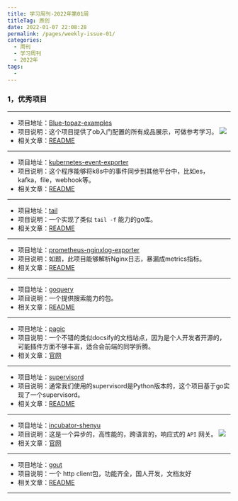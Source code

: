 ```yaml
---
title: 学习周刊-2022年第01周
titleTag: 原创
date: 2022-01-07 22:08:28
permalink: /pages/weekly-issue-01/
categories:
  - 周刊
  - 学习周刊
  - 2022年
tags:
  - 
---
```


### 1，优秀项目
  
---
- 项目地址：[Blue-topaz-examples](https://github.com/cumany/Blue-topaz-examples)
- 项目说明：这个项目提供了ob入门配置的所有成品展示，可做参考学习。
	![](http://t.eryajf.net/imgs/2022/01/345c225125d1a501.png)
- 相关文章：[README](https://github.com/cumany/Blue-topaz-examples#readme)
---
- 项目地址：[kubernetes-event-exporter](https://github.com/opsgenie/kubernetes-event-exporter)
- 项目说明：这个程序能够将k8s中的事件同步到其他平台中，比如es，kafka，file，webhook等。
- 相关文章：[README](https://github.com/opsgenie/kubernetes-event-exporter#readme)
---
- 项目地址：[tail](https://github.com/hpcloud/tail)
- 项目说明：一个实现了类似 `tail -f` 能力的go库。
- 相关文章：[README](https://github.com/hpcloud/tail#readme)
---
- 项目地址：[prometheus-nginxlog-exporter](https://github.com/martin-helmich/prometheus-nginxlog-exporter)
- 项目说明：如题，此项目能够解析Nginx日志，暴漏成metrics指标。
- 相关文章：[README](https://github.com/martin-helmich/prometheus-nginxlog-exporter#readme)
---
- 项目地址：[goquery](https://github.com/PuerkitoBio/goquery)
- 项目说明：一个提供搜索能力的包。
- 相关文章：[README](https://github.com/PuerkitoBio/goquery#readme)
---
- 项目地址：[pagic](https://github.com/xcatliu/pagic)
- 项目说明：一个不错的类似docsify的文档站点，因为是个人开发者开源的，可能插件方面不够丰富，适合会前端的同学折腾。
- 相关文章：[官网](https://pagic.cn/)
---
- 项目地址：[supervisord](https://github.com/ochinchina/supervisord)
- 项目说明：通常我们使用的supervisord是Python版本的，这个项目基于go实现了一个supervisord。
- 相关文章：[README](https://github.com/ochinchina/supervisord#readme)
---
- 项目地址：[incubator-shenyu](https://github.com/apache/incubator-shenyu)
- 项目说明：这是一个异步的，高性能的，跨语言的，响应式的 `API` 网关。
	![](https://shenyu.apache.org/zh/img/architecture/shenyu-framework.png)
- 相关文章：[官网](https://shenyu.apache.org/zh/)
---
- 项目地址：[gout](https://github.com/guonaihong/gout)
- 项目说明：一个 http client包，功能齐全，国人开发，文档友好
- 相关文章：[README](https://github.com/guonaihong/gout#readme)
---

